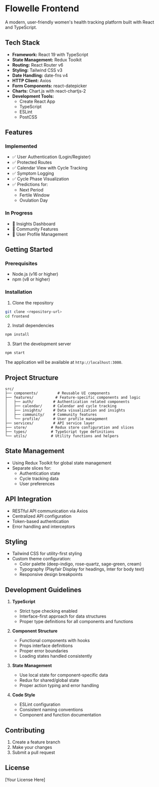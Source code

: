 # Flowelle Frontend

A modern, user-friendly women's health tracking platform built with React and TypeScript.

## Tech Stack

- **Framework:** React 19 with TypeScript
- **State Management:** Redux Toolkit
- **Routing:** React Router v6
- **Styling:** Tailwind CSS v3
- **Date Handling:** date-fns v4
- **HTTP Client:** Axios
- **Form Components:** react-datepicker
- **Charts:** Chart.js with react-chartjs-2
- **Development Tools:**
  - Create React App
  - TypeScript
  - ESLint
  - PostCSS

## Features

### Implemented
- ✅ User Authentication (Login/Register)
- ✅ Protected Routes
- ✅ Calendar View with Cycle Tracking
- ✅ Symptom Logging
- ✅ Cycle Phase Visualization
- ✅ Predictions for:
  - Next Period
  - Fertile Window
  - Ovulation Day

### In Progress
- 🔄 Insights Dashboard
- 🔄 Community Features
- 🔄 User Profile Management

## Getting Started

### Prerequisites
- Node.js (v16 or higher)
- npm (v8 or higher)

### Installation

1. Clone the repository
```bash
git clone <repository-url>
cd frontend
```

2. Install dependencies
```bash
npm install
```

3. Start the development server
```bash
npm start
```

The application will be available at `http://localhost:3000`.

## Project Structure

```
src/
├── components/         # Reusable UI components
├── features/          # Feature-specific components and logic
│   ├── auth/         # Authentication related components
│   ├── calendar/     # Calendar and cycle tracking
│   ├── insights/     # Data visualization and insights
│   ├── community/    # Community features
│   └── profile/      # User profile management
├── services/         # API service layer
├── store/           # Redux store configuration and slices
├── types/           # TypeScript type definitions
└── utils/           # Utility functions and helpers
```

## State Management

- Using Redux Toolkit for global state management
- Separate slices for:
  - Authentication state
  - Cycle tracking data
  - User preferences

## API Integration

- RESTful API communication via Axios
- Centralized API configuration
- Token-based authentication
- Error handling and interceptors

## Styling

- Tailwind CSS for utility-first styling
- Custom theme configuration:
  - Color palette (deep-indigo, rose-quartz, sage-green, cream)
  - Typography (Playfair Display for headings, Inter for body text)
  - Responsive design breakpoints

## Development Guidelines

1. **TypeScript**
   - Strict type checking enabled
   - Interface-first approach for data structures
   - Proper type definitions for all components and functions

2. **Component Structure**
   - Functional components with hooks
   - Props interface definitions
   - Proper error boundaries
   - Loading states handled consistently

3. **State Management**
   - Use local state for component-specific data
   - Redux for shared/global state
   - Proper action typing and error handling

4. **Code Style**
   - ESLint configuration
   - Consistent naming conventions
   - Component and function documentation

## Contributing

1. Create a feature branch
2. Make your changes
3. Submit a pull request

## License

[Your License Here]
